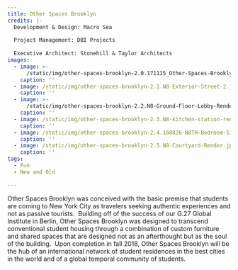 ```yaml
---
title: Other Spaces Brooklyn
credits: |-
  Development & Design: Macro Sea  
    
  Project Management: DBI Projects  
    
  Executive Architect: Stonehill & Taylor Architects
images:
  - image: >-
      /static/img/other-spaces-brooklyn-2.0.171115_Other-Spaces-Brooklyn-Exterior-Render.jpg
    caption: ''
  - image: /static/img/other-spaces-brooklyn-2.1.N8-Exterior-Street-2.jpg
    caption: ''
  - image: >-
      /static/img/other-spaces-brooklyn-2.2.N8-Ground-Floor-Lobby-Rendering-170113-16-9.jpg
    caption: ''
  - image: /static/img/other-spaces-brooklyn-2.3.N8-kitchen-station-render.jpg
    caption: ''
  - image: /static/img/other-spaces-brooklyn-2.4.160826-N8TH-Bedroom-Single-Bed.jpg
    caption: ''
  - image: /static/img/other-spaces-brooklyn-2.5.N8-Courtyard-Render.jpg
    caption: ''
tags:
  - Fun
  - New and Old

---
```

Other Spaces Brooklyn was conceived with the basic premise that students are coming to New York City as travelers seeking authentic experiences and not as passive tourists.  Building off of the success of our G.27 Global Institute in Berlin, Other Spaces Brooklyn was designed to transcend conventional student housing through a combination of custom furniture and shared spaces that are designed not as an afterthought but as the soul of the building.  Upon completion in fall 2018, Other Spaces Brooklyn will be the hub of an international network of student residences in the best cities in the world and of a global temporal community of students.